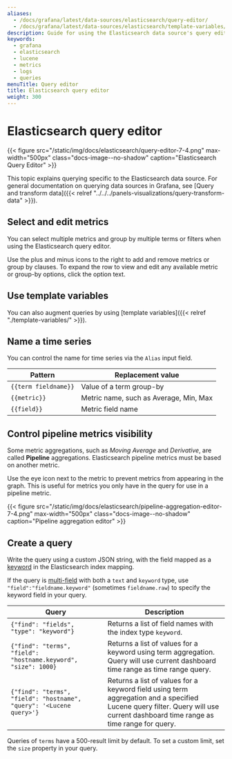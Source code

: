 ```yaml
---
aliases:
  - /docs/grafana/latest/data-sources/elasticsearch/query-editor/
  - /docs/grafana/latest/data-sources/elasticsearch/template-variables/
description: Guide for using the Elasticsearch data source's query editor
keywords:
  - grafana
  - elasticsearch
  - lucene
  - metrics
  - logs
  - queries
menuTitle: Query editor
title: Elasticsearch query editor
weight: 300
---
```


# Elasticsearch query editor

{{< figure src="/static/img/docs/elasticsearch/query-editor-7-4.png" max-width="500px" class="docs-image--no-shadow" caption="Elasticsearch Query Editor" >}}

This topic explains querying specific to the Elasticsearch data source.
For general documentation on querying data sources in Grafana, see [Query and transform data]({{< relref "../../../panels-visualizations/query-transform-data" >}}).

## Select and edit metrics

You can select multiple metrics and group by multiple terms or filters when using the Elasticsearch query editor.

Use the plus and minus icons to the right to add and remove metrics or group by clauses.
To expand the row to view and edit any available metric or group-by options, click the option text.

## Use template variables

You can also augment queries by using [template variables]({{< relref "./template-variables/" >}}).

## Name a time series

You can control the name for time series via the `Alias` input field.

| Pattern              | Replacement value                      |
| -------------------- | -------------------------------------- |
| `{{term fieldname}}` | Value of a term group-by               |
| `{{metric}}`         | Metric name, such as Average, Min, Max |
| `{{field}}`          | Metric field name                      |

## Control pipeline metrics visibility

Some metric aggregations, such as _Moving Average_ and _Derivative_, are called **Pipeline** aggregations.
Elasticsearch pipeline metrics must be based on another metric.

Use the eye icon next to the metric to prevent metrics from appearing in the graph.
This is useful for metrics you only have in the query for use in a pipeline metric.

{{< figure src="/static/img/docs/elasticsearch/pipeline-aggregation-editor-7-4.png" max-width="500px" class="docs-image--no-shadow" caption="Pipeline aggregation editor" >}}

## Create a query

Write the query using a custom JSON string, with the field mapped as a [keyword](https://www.elastic.co/guide/en/elasticsearch/reference/current/keyword.html#keyword) in the Elasticsearch index mapping.

If the query is [multi-field](https://www.elastic.co/guide/en/elasticsearch/reference/current/multi-fields.html) with both a `text` and `keyword` type, use `"field":"fieldname.keyword"` (sometimes `fieldname.raw`) to specify the keyword field in your query.

| Query                                                               | Description                                                                                                                                                                   |
| ------------------------------------------------------------------- | ----------------------------------------------------------------------------------------------------------------------------------------------------------------------------- |
| `{"find": "fields", "type": "keyword"}`                             | Returns a list of field names with the index type `keyword`.                                                                                                                  |
| `{"find": "terms", "field": "hostname.keyword", "size": 1000}`      | Returns a list of values for a keyword using term aggregation. Query will use current dashboard time range as time range query.                                               |
| `{"find": "terms", "field": "hostname", "query": '<Lucene query>'}` | Returns a list of values for a keyword field using term aggregation and a specified Lucene query filter. Query will use current dashboard time range as time range for query. |

Queries of `terms` have a 500-result limit by default.
To set a custom limit, set the `size` property in your query.
